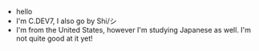 - hello
- I'm C.DEV7, I also go by Shi/シ
- I'm from the United States, however I'm studying Japanese as well. I'm not quite good at it yet!
<!---
dogdotDEV/dogdotDEV is a ✨ special ✨ repository because its `README.md` (this file) appears on your GitHub profile.
You can click the Preview link to take a look at your changes.
--->
